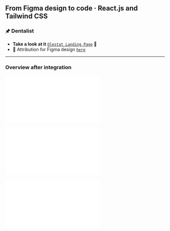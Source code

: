 ## From Figma design to code · React.js and Tailwind CSS

### 🖈 Dentalist

 - **Take a look at it** [`Olestat Landing Page`](https://gray-mafutala.github.io/dentalist/) 👀
 - 🔗 Attribution for Figma design [`here`](https://www.site.com)
---

### Overview after integration
  ![Menu](/readme-img/IMG.EXT)

  ![Hero section](/readme-img/IMG.EXT)

  ![Hero section](/readme-img/IMG.EXT)
